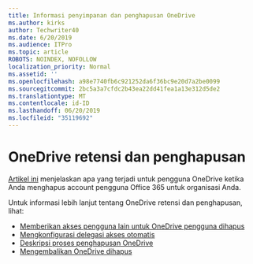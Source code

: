 ```yaml
---
title: Informasi penyimpanan dan penghapusan OneDrive
ms.author: kirks
author: Techwriter40
ms.date: 6/20/2019
ms.audience: ITPro
ms.topic: article
ROBOTS: NOINDEX, NOFOLLOW
localization_priority: Normal
ms.assetid: ''
ms.openlocfilehash: a98e7740fb6c921252da6f36bc9e20d7a2be0099
ms.sourcegitcommit: 2bc5a3a7cfdc2b43ea22dd41fea1a13e312d5de2
ms.translationtype: MT
ms.contentlocale: id-ID
ms.lasthandoff: 06/20/2019
ms.locfileid: "35119692"
---
```

# <a name="onedrive-retention-and-deletion"></a>OneDrive retensi dan penghapusan

[Artikel ini](https://docs.microsoft.com/onedrive/restore-deleted-onedrive) menjelaskan apa yang terjadi untuk pengguna OneDrive ketika Anda menghapus account pengguna Office 365 untuk organisasi Anda.

Untuk informasi lebih lanjut tentang OneDrive retensi dan penghapusan, lihat:

- [Memberikan akses pengguna lain untuk OneDrive pengguna dihapus](https://docs.microsoft.com/onedrive/retention-and-deletion#give-another-user-access-to-a-deleted-users-onedrive)
- [Mengkonfigurasi delegasi akses otomatis](https://docs.microsoft.com/onedrive/retention-and-deletion#configure-automatic-access-delegation)
- [Deskripsi proses penghapusan OneDrive](https://docs.microsoft.com/onedrive/retention-and-deletion#the-onedrive-deletion-process)
- [Mengembalikan OneDrive dihapus](https://docs.microsoft.com/onedrive/retention-and-deletion#configure-automatic-access-delegation)